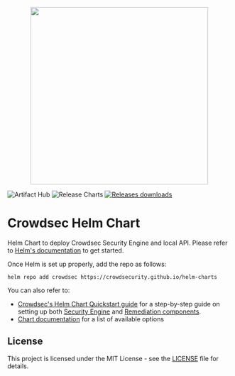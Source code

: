 <!-- Crowdsec logo -->


<!-- what "badges" do we want ? CI/CD ? Artifact hub ? Downloads ? Licence ? Link to readme -->


<p align="center">
    <img width="400px" height=auto src="https://doc.crowdsec.net/img/crowdsec_logo.png" />
</p>

![Artifact Hub](https://img.shields.io/endpoint?url=https://artifacthub.io/badge/repository/crowdsec) ![Release Charts](https://github.com/crowdsecurity/helm-charts/workflows/Release%20Charts/badge.svg?branch=main) [![Releases downloads](https://img.shields.io/github/downloads/crowdsecurity/helm-charts/total.svg)](https://github.com/crowdsecurity/helm-charts/releases)


# Crowdsec Helm Chart

Helm Chart to deploy Crowdsec Security Engine and local API. Please refer to [Helm's documentation](https://helm.sh/docs/) to get started.

Once Helm is set up properly, add the repo as follows: 

```console
helm repo add crowdsec https://crowdsecurity.github.io/helm-charts
```

You can also refer to:

 - [Crowdsec's Helm Chart Quickstart guide]([https://doc.crowdsec.net/....](https://doc.crowdsec.net/u/getting_started/installation/kubernetes)) for a step-by-step guide on setting up both [Security Engine](https://doc.crowdsec.net/docs/next/intro) and [Remediation components](https://doc.crowdsec.net/u/bouncers/intro).
 - [Chart documentation](https://github.com/crowdsecurity/helm-charts/blob/main/charts/crowdsec/README.md) for a list of available options

## License

This project is licensed under the MIT License - see the [LICENSE](https://github.com/crowdsecurity/helm-charts/blob/main/LICENSE) file for details.

